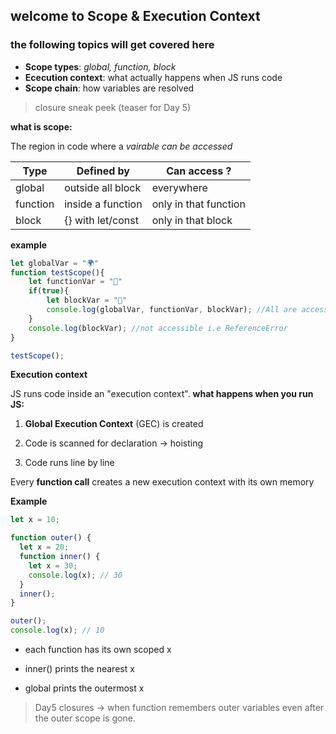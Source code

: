 ## welcome to Scope & Execution Context

### the following topics will get covered here

- **Scope types**: *global, function, block*
- **Ececution context**: what actually happens when JS runs code
- **Scope chain**: how variables are resolved

> closure sneak peek (teaser for Day 5)



**what is scope:**

The region in code where a *vairable can be accessed*

| **Type** | **Defined by**    | **Can access ?**      |
| -------- | ----------------- | --------------------- |
| global   | outside all block | everywhere            |
| function | inside a function | only in that function |
| block    | {} with let/const | only in that block    |

**example**

```js
let globalVar = "🌍"
function testScope(){
    let functionVar = "👷"
    if(true){
        let blockVar = "🧱"
        console.log(globalVar, functionVar, blockVar); //All are accessible 
    }
    console.log(blockVar); //not accessible i.e ReferenceError
}

testScope();
```

**Execution context**

JS runs code inside an "execution context".
**what happens when you run JS:**

1.  **Global Execution Context** (GEC) is created

2.  Code is scanned for declaration -> hoisting

3.  Code runs line by line

Every **function call** creates a new execution context with its own memory



**Example**

```js
let x = 10;

function outer() {
  let x = 20;
  function inner() {
    let x = 30;
    console.log(x); // 30
  }
  inner();
}

outer();
console.log(x); // 10
```

- each function has its own scoped x

- inner() prints the nearest x

- global prints the outermost x


> Day5 closures -> when function remembers outer variables even after the outer scope is gone.